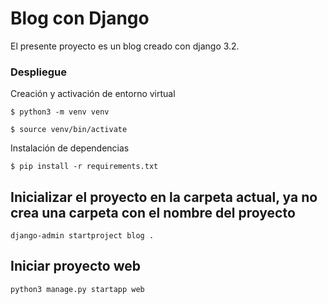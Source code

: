 
# Blog con Django

El presente proyecto es un blog creado con django 3.2. 

### Despliegue

Creación y activación de entorno virtual

    $ python3 -m venv venv

    $ source venv/bin/activate

Instalación de dependencias

    $ pip install -r requirements.txt

## Inicializar el proyecto en la carpeta actual, ya no crea una carpeta con el nombre del proyecto

````
django-admin startproject blog .  
````

## Iniciar proyecto web
````
python3 manage.py startapp web 
````